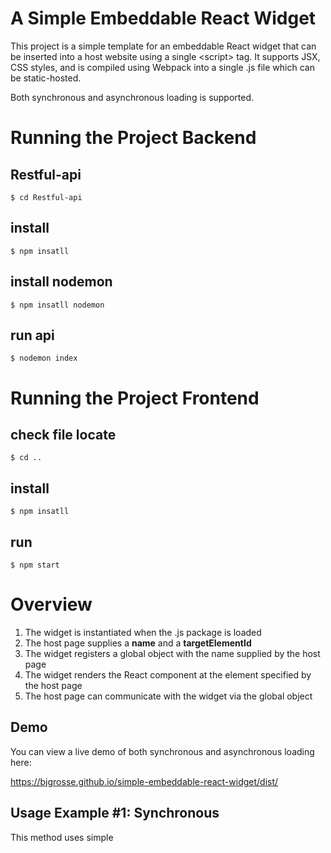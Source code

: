 # A Simple Embeddable React Widget
This project is a simple template for an embeddable React widget that can be inserted into a host website using a single &lt;script> tag. It supports JSX, CSS styles, and is compiled using Webpack into a single .js file which can be static-hosted.

Both synchronous and asynchronous loading is supported.

# Running the Project Backend
## Restful-api
```
$ cd Restful-api
```
## install 
```
$ npm insatll 
```
## install nodemon
```
$ npm insatll nodemon
```
## run api
```
$ nodemon index
```
# Running the Project Frontend
## check file locate
```
$ cd ..
```
## install 
```
$ npm insatll 
```
## run 
```
$ npm start
```


# Overview
1. The widget is instantiated when the .js package is loaded
2. The host page supplies a **name** and a **targetElementId**
3. The widget registers a global object with the name supplied by the host page 
4. The widget renders the React component at the element specified by the host page
5. The host page can communicate with the widget via the global object

## Demo
You can view a live demo of both synchronous and asynchronous loading here: 

https://bjgrosse.github.io/simple-embeddable-react-widget/dist/

## Usage Example #1: Synchronous
This method uses simple <script> tag reference as shown below:

```html
    <div id="root"></div>
    
    <script src="http://somehost/widget.js"  
            id="Simple-Widget-Script" 
            data-config="{'name': 'w1', 'config': {'targetElementId': 'root'}}" ></script>
```

The data-config attribute passes in the name **w1** for the widget's global object as well as the target element id **root** where the widget should be rendered.

The host page can then communicate with the widget via the global object like this:

```html
<div><button onclick="w1('message', 'Hello world!');">Send Message</button></div>
```

In this code, we send the **message** call to the widget and pass a string as the parameter.

## Usage Example #2: Asynchronous
We can load the widget asynchronously. Using this method we create a *temporary* object that holds any calls to the widget in a queue and when the widget loads, it will then process those calls.

```html
<div id="root">Loading...</div>
<script>
    (function (w, d, s, o, f, js, fjs) {
        w['Simple-Widget'] = o; w[o] = w[o] || function () { (w[o].q = w[o].q || []).push(arguments) };
        js = d.createElement(s), fjs = d.getElementsByTagName(s)[0];
        js.id = o; js.src = f; js.async = 1; fjs.parentNode.insertBefore(js, fjs);
    }(window, document, 'script', 'w1', 'http://somehost/widget.js'));
    w1('init', { targetElementId: 'root' });
</script>
```

This code follows the pattern used by Google Analytics. The function is called with the desired name of the global object (**w1**) and the url to the script. The function then records the desired name and, using that name, creates a placeholder global object that receives and queues any calls made to the widget before the asynchronous loading finishes.

Then it creates a script tag and injects it into the DOM. 

The host then issues the 'init' call to the widget passing in any initialization values:

```html
    w1('init', { targetElementId: 'root' });
```

# Running the Project
## Install dependencies
```
$ npm install
```
## Run the development server
```
$ ./node_modules/.bin/webpack-dev-server --open
```
## Build the package
```
$ ./node_modules/.bin/webpack --config webpack.config.js
```
## Run Tests
```
$ Jest
```

# Acknowledgments
I found helpful guidance in this project from the following sites:

https://blog.jenyay.com/building-javascript-widget/

https://github.com/seriousben/embeddable-react-widget
